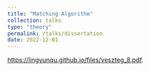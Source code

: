 ```yaml
---
title: "Matching Algorithm"
collection: talks
type: "theory"
permalink: /talks/dissertation
date: 2022-12-01
---
```


https://lingyunqu.github.io/files/veszteg_8.pdf.
